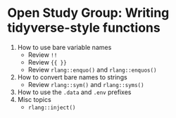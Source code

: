 # Open Study Group: Writing tidyverse-style functions

1. How to use bare variable names
    - Review `!!`
    - Review `{{ }}`
    - Review `rlang::enquo()` and `rlang::enquos()`
2. How to convert bare names to strings
    - Review `rlang::sym()` and `rlang::syms()`
3. How to use the `.data` and `.env` prefixes
4. Misc topics
    - `rlang::inject()`
   
